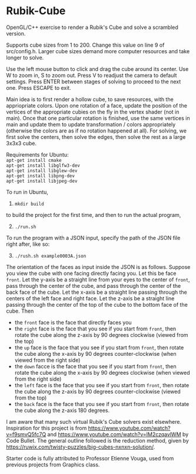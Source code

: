# Rubik-Cube

OpenGL/C++ exercise to render a Rubik's Cube and solve a scrambled version.

Supports cube sizes from 1 to 200. Change this value on line 9 of src/config.h. Larger cube sizes demand more computer resources and take longer to solve.

Use the left mouse button to click and drag the cube around its center. Use W to zoom in, S to zoom out. Press V to readjust the camera to default settings. Press ENTER between stages of solving to proceed to the next one. Press ESCAPE to exit.

Main idea is to first render a hollow cube, to save resources, with the appriopriate colors. Upon one rotation of a face, update the position of the vertices of the appropriate cubies on the fly in the vertex shader (not in main). Once that one particular rotation is finished, use the same vertices in main and update them to update transformation / colors appropriately (otherwise the colors are as if no rotation happened at all). For solving, we first solve the centers, then solve the edges, then solve the rest as a large 3x3x3 cube. 

Requirements for Ubuntu:\
`apt-get install cmake`\
`apt-get install libglfw3-dev`\
`apt-get install libglew-dev`\
`apt-get install libpng-dev`\
`apt-get install libjpeg-dev`

To run in Ubuntu, 
1. `mkdir build`

to build the project for the first time, and then to run the actual program,

2. `./run.sh`

To run the program with a JSON input, specify the path of the JSON file right after, like so:

3. `./rush.sh example0003A.json`

The orientation of the faces as input inside the JSON is as follows. Suppose you view the cube with one facing directly facing you. Let this be face `front`. Let the y-axis be a straight line from your eyes to the center of `front`, pass through the center of the cube, and pass through the center of the back face of the cube. Let the x-axis be a straight line passing through the centers of the left face and right face. Let the z-axis be a straight line passing through the center of the top of the cube to the bottom face of the cube. Then

* the `front` face is the face that directly faces you
* the `right` face is the face that you see if you start from `front`, then rotate the cube along the z-axis by 90 degrees clockwise (viewed from the top)
* the `up` face is the face that you see if you start from `front`, then rotate the cube along the x-axis by 90 degrees counter-clockwise (when viewed from the right side)
* the `down` facce is the face that you see if you start from `front`, then rotate the cube along the x-axis by 90 degrees clockwise (when viewed from the right side)
* the `left` face is the face that you see if you start from `front`, then rotate the cube along the z-axis by 90 degrees counter-clockwise (viewed from the top)
* the `back` face is the face that you see if you start from `front`, then rotate the cube along the z-axis 180 degrees.

I am aware that many such virtual Rubik's Cube solvers exist elsewhere. Inspiration for this project is from https://www.youtube.com/watch?v=f9smvQ5fc7Q and https://www.youtube.com/watch?v=IM2czqavlWM by Code Bullet. The general outline followed is the reduction method, given by https://ruwix.com/twisty-puzzles/big-cubes-nxnxn-solution/. 

Starter code is fully attributed to Professor Etienne Vouga, used from previous projects from Graphics class. 
